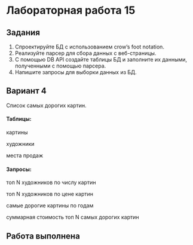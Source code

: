 # Лабораторная работа 15
## Задания 
1. Спроектируйте БД с использованием crow’s foot notation.
2. Реализуйте парсер для сбора данных с веб-страницы.
3. С помощью DB API cоздайте таблицы БД и заполните их данными, полученными с помощью парсера.
4. Напишите запросы для выборки данных из БД.

## Вариант 4
Список самых дорогих картин.

#### Таблицы:
картины

художники

места продаж

#### Запросы:
топ N художников по числу картин

топ N художников по цене картин

самые дорогие картины по годам

суммарная стоимость топ N самых дорогих картин

## Работа выполнена
